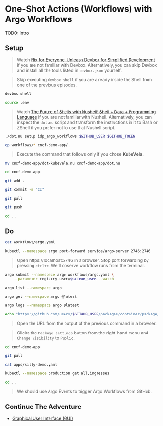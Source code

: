 # One-Shot Actions (Workflows) with Argo Workflows

TODO: Intro

## Setup

> Watch [Nix for Everyone: Unleash Devbox for Simplified Development](https://youtu.be/WiFLtcBvGMU) if you are not familiar with Devbox. Alternatively, you can skip Devbox and install all the tools listed in `devbox.json` yourself.

> Skip executing `devbox shell` if you are already inside the Shell from one of the previous episodes.

```bash
devbox shell

source .env
```

> Watch [The Future of Shells with Nushell! Shell + Data + Programming Language](https://youtu.be/zoX_S6d-XU4) if you are not familiar with Nushell. Alternatively, you can inspect the `dot.nu` script and transform the instructions in it to Bash or ZShell if you prefer not to use that Nushell script.

```sh
./dot.nu setup idp_argo_workflows $GITHUB_USER $GITHUB_TOKEN

cp workflows/* cncf-demo-app/.
```

> Execute the command that follows only if you chose **KubeVela**.

```sh
mv cncf-demo-app/dot-kubevela.nu cncf-demo-app/dot.nu
```

```sh
cd cncf-demo-app

git add .

git commit -m "CI"

git pull

git push

cd ..
```

## Do

```sh
cat workflows/argo.yaml

kubectl --namespace argo port-forward service/argo-server 2746:2746
```

> Open https://localhost:2746 in a browser.
> Stop port forwarding by pressing `ctrl+c`. We'll observe workflow runs from the terminal.

```sh
argo submit --namespace argo workflows/argo.yaml \
    --parameter registry-user=$GITHUB_USER --watch

argo list --namespace argo

argo get --namespace argo @latest

argo logs --namespace argo @latest
```

```sh
echo "https://github.com/users/$GITHUB_USER/packages/container/package/cncf-demo-app"
```

> Open the URL from the output of the previous command in a browser.

> Clicks the `Package settings` button from the right-hand menu and `Change visibility` to `Public`.

```sh
cd cncf-demo-app

git pull

cat apps/silly-demo.yaml

kubectl --namespace production get all,ingresses

cd ..
```

> We should use Argo Events to trigger Argo Workflows from GitHub.

## Continue The Adventure

* [Graphical User Interface (GUI)](../gui/README.md)
